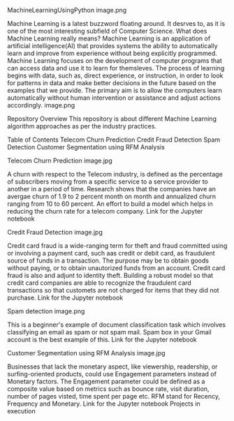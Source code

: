 MachineLearningUsingPython
image.png

Machine Learning is a latest buzzword floating around. It desrves to, as it is one of the most interesting subfield of Computer Science.
What does Machine Learning really means?
Machine Learning is an application of artificial intelligence(AI) that provides systems the ability to automatically learn and improve from experience without being explicitly programmed.
Machine Learning focuses on the development of computer programs that can access data and use it to learn for themsleves.
The process of learning begins with data, such as, direct experience, or instruction, in order to look for patterns in data and make better decisions in the future based on the examples that we provide. The primary aim is to allow the computers learn automatically without human intervention or assistance and adjust actions accordingly. image.png


Repository Overview
This repository is about different Machine Learning algorithm approaches as per the industry practices.

Table of Contents
Telecom Churn Prediction
Credit Fraud Detection
Spam Detection
Customer Segmentation using RFM Analysis

Telecom Churn Prediction
image.jpg


A churn with respect to the Telecom industry, is defined as the percentage of subscribers moving from a specific service to a service provider to another in a period of time.
Research shows that the companies have an avergae churn of 1.9 to 2 percent month on month and annualized churn ranging from 10 to 60 percent.
An effort to build a model which helps in reducing the churn rate for a telecom company.
Link for the Jupyter notebook

Credit Fraud Detection
image.jpg


Credit card fraud is a wide-ranging term for theft and fraud committed using or involving a payment card, such aas credit or debit card, as fraudulent source of funds in a transaction.
The purpose may be to obtain goods without paying, or to obtain unautorized funds from an account.
Credit card fraud is also and adjunt to identity theft.
Building a robust model so that credit card companies are able to recognize the fraudulent card transactions so that customets are not charged for items that they did not purchase.
Link for the Jupyter notebook

Spam detection
image.png


This is a beginner's example of document classification task which involves classifying an email as spam or not spam mail.
Spam box in your Gmail account is the best example of this.
Link for the Jupyter notebook

Customer Segmentation using RFM Analysis
image.jpg


Businesses that lack the monetary aspect, like viewership, readership, or surfing-oriented products, could use Engagement parameters instead of Monetary factors.
The Engagement parameter could be defined as a composite value based on metrics such as bounce rate, visit duration, number of pages visted, time spent per page etc.
RFM stand for Recency, Frequency and Monetary.
Link for the Jupyter notebook
Projects in execution
